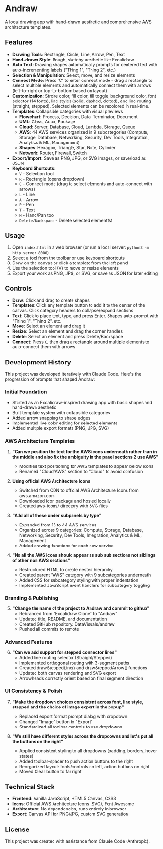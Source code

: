 # Andraw

A local drawing app with hand-drawn aesthetic and comprehensive AWS architecture templates.

## Features

- **Drawing Tools**: Rectangle, Circle, Line, Arrow, Pen, Text
- **Hand-drawn Style**: Rough, sketchy aesthetic like Excalidraw
- **Auto Text**: Drawing shapes automatically prompts for centered text with auto-incrementing labels ("Thing 1", "Thing 2", etc.)
- **Selection & Manipulation**: Select, move, and resize elements
- **Connect Mode**: Press 'C' to enter connect mode - drag a rectangle to select multiple elements and automatically connect them with arrows (left-to-right or top-to-bottom based on layout)
- **Customization**: Stroke color, fill color, fill toggle, background color, font selector (14 fonts), line styles (solid, dashed, dotted), and line routing (straight, stepped). Selected elements can be recolored in real-time.
- **Templates**: Collapsible categories with visual previews
  - **Flowchart**: Process, Decision, Data, Terminator, Document
  - **UML**: Class, Actor, Package
  - **Cloud**: Server, Database, Cloud, Lambda, Storage, Queue
  - **AWS**: 44 AWS services organized in 9 subcategories (Compute, Storage, Database, Networking, Security, Dev Tools, Integration, Analytics & ML, Management)
  - **Shapes**: Hexagon, Triangle, Star, Note, Cylinder
  - **Network**: Router, Firewall, Switch
- **Export/Import**: Save as PNG, JPG, or SVG images, or save/load as JSON
- **Keyboard Shortcuts**:
  - `V` - Selection tool
  - `R` - Rectangle (opens dropdown)
  - `C` - Connect mode (drag to select elements and auto-connect with arrows)
  - `L` - Line
  - `A` - Arrow
  - `P` - Pen
  - `T` - Text
  - `H` - Hand/Pan tool
  - `Delete/Backspace` - Delete selected element(s)

## Usage

1. Open `index.html` in a web browser (or run a local server: `python3 -m http.server 8000`)
2. Select a tool from the toolbar or use keyboard shortcuts
3. Draw on the canvas or click a template from the left panel
4. Use the selection tool (V) to move or resize elements
5. Export your work as PNG, JPG, or SVG, or save as JSON for later editing

## Controls

- **Draw**: Click and drag to create shapes
- **Templates**: Click any template button to add it to the center of the canvas. Click category headers to collapse/expand sections
- **Text**: Click to place text, type, and press Enter. Shapes auto-prompt with "Thing 1", "Thing 2", etc.
- **Move**: Select an element and drag it
- **Resize**: Select an element and drag the corner handles
- **Delete**: Select an element and press Delete/Backspace
- **Connect**: Press `C`, then drag a rectangle around multiple elements to auto-connect them with arrows

## Development History

This project was developed iteratively with Claude Code. Here's the progression of prompts that shaped Andraw:

### Initial Foundation
- Started as an Excalidraw-inspired drawing app with basic shapes and hand-drawn aesthetic
- Built template system with collapsible categories
- Added arrow snapping to shape edges
- Implemented live color editing for selected elements
- Added multiple export formats (PNG, JPG, SVG)

### AWS Architecture Templates
1. **"Can we position the text for the AWS icons underneath rather than in the middle and also fix the ambiguity in the panel sections 2 use AWS"**
   - Modified text positioning for AWS templates to appear below icons
   - Renamed "Cloud/AWS" section to "Cloud" to avoid confusion

2. **Using official AWS Architecture Icons**
   - Switched from CDN to official AWS Architecture Icons from aws.amazon.com
   - Downloaded icon package and hosted locally
   - Created aws-icons/ directory with SVG files

3. **"Add all of these under subpanels by type"**
   - Expanded from 15 to 44 AWS services
   - Organized across 9 categories: Compute, Storage, Database, Networking, Security, Dev Tools, Integration, Analytics & ML, Management
   - Added drawing functions for each new service

4. **"No all the AWS icons should appear as sub sub sections not siblings of other non AWS sections"**
   - Restructured HTML to create nested hierarchy
   - Created parent "AWS" category with 9 subcategories underneath
   - Added CSS for subcategory styling with proper indentation
   - Implemented JavaScript event handlers for subcategory toggling

### Branding & Publishing
5. **"Change the name of the project to Andraw and commit to github"**
   - Rebranded from "Excalidraw Clone" to "Andraw"
   - Updated title, README, and documentation
   - Created GitHub repository: DataVisuals/andraw
   - Pushed all commits to remote

### Advanced Features
6. **"Can we add support for stepped connector lines"**
   - Added line routing selector (Straight/Stepped)
   - Implemented orthogonal routing with 3-segment paths
   - Created drawSteppedLine() and drawSteppedArrow() functions
   - Updated both canvas rendering and SVG export
   - Arrowheads correctly orient based on final segment direction

### UI Consistency & Polish
7. **"Make the dropdown choices consistent across font, line style, stepped and the choice of image export in the popup"**
   - Replaced export format prompt dialog with dropdown
   - Changed "Image" button to "Export"
   - Standardized all toolbar controls to use dropdowns

8. **"We still have different styles across the dropdowns and let's put all the buttons on the right"**
   - Applied consistent styling to all dropdowns (padding, borders, hover states)
   - Added toolbar-spacer to push action buttons to the right
   - Reorganized layout: tools/controls on left, action buttons on right
   - Moved Clear button to far right

## Technical Stack

- **Frontend**: Vanilla JavaScript, HTML5 Canvas, CSS3
- **Icons**: Official AWS Architecture Icons (SVG), Font Awesome
- **Architecture**: No dependencies, runs entirely in browser
- **Export**: Canvas API for PNG/JPG, custom SVG generation

## License

This project was created with assistance from Claude Code (Anthropic).
